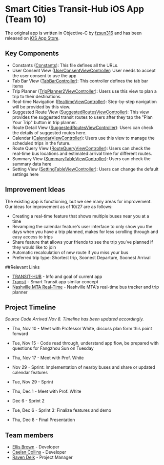 # Smart Cities Transit-Hub iOS App (Team 10)
The original app is written in Objective-C by [fzsun316](mailto:fzsun316@gmail.com) and has been released on [iOS App Store](https://itunes.apple.com/us/app/t-hub/id1022519348?mt=8).

## Key Components

* Constants ([Constants](https://github.com/X278-2016/team-10/blob/master/T-HUB/constants.h)): This file defines all the URLs.
* User Consent View ([UserConsentViewController](https://github.com/X278-2016/team-10/blob/master/T-HUB/UserConsentViewController.h): User needs to accept the user consent to use the app
* Tab Bar View ([TabBarController](https://github.com/X278-2016/team-10/blob/master/T-HUB/TabBarController.h)):  This controller defines the tab bar items
* Trip Planner ([TripPlanner2ViewController](https://github.com/X278-2016/team-10/blob/master/T-HUB/TripPlanner2ViewController.h)): Users use this view to plan a trip to their destinations.
* Real-time Navigation ([RealtimeViewController](https://github.com/X278-2016/team-10/blob/master/T-HUB/RealtimeViewController.h)): Step-by-step navigation will be provided by this view.
* Suggested Route View ([SuggestedRoutesViewController](https://github.com/X278-2016/team-10/blob/master/T-HUB/SuggestedRoutesViewController.h)): This view provides the suggested transit routes to users after they tap the "Plan Your Trip" button in trip planner.
* Route Detail View ([SuggestedRoutesViewController](https://github.com/X278-2016/team-10/blob/master/T-HUB/SuggestedRoutesViewController.h)): Users can check the details of suggested routes here.
* Calendar ([CalendarViewController](https://github.com/X278-2016/team-10/blob/master/T-HUB/CalendarViewController.h)): Users use this view to manage the scheduled trips in the future.
* Route Query View ([RouteQueryViewController](https://github.com/X278-2016/team-10/blob/master/T-HUB/RouteQueryViewController.h)): Users can check the real-time bus locations and estimated arrival time for different routes.
* Summary View ([SummaryTableViewController](https://github.com/X278-2016/team-10/blob/master/T-HUB/SummaryTableViewController.h)): Users can check the summary data here
* Setting View ([SettingTableViewController](https://github.com/X278-2016/team-10/blob/master/T-HUB/SettingViewController.h)): Users can change the default settings here

## Improvement Ideas

The existing app is functioning, but we see many areas for improvement.  Our ideas for improvement as of 10/27 are as follows:
- Creating a real-time feature that shows multiple buses near you at a time
- Revamping the calendar feature's user interface to only show you the days when you have a trip planned, makes for less scrolling through and easy access to trips
- Share feature that allows your friends to see the trip you've planned if they would like to join
- Automatic recalculation of new route if you miss your bus
- Preferred trip type: Shortest trip, Soonest Departure, Soonest Arrival

##Relevant Links

* [TRANSIT-HUB](http://thub.isis.vanderbilt.edu) - Info and goal of current app
* [Transit](https://transitapp.com) - Smart Transit app similar concept
* [Nashville MTA Real-Time](http://ride.nashvillemta.org) - Nashville MTA's real-time bus tracker and trip planner


## Project Timeline

*Source Code Arrived Nov 8. Timeline has been updated accordingly.*


* Thu, Nov 10 - Meet with Professor White, discuss plan form this point forward

* Tue, Nov 15 - Code read through, understand app flow, be prepared with questions for Fangzhou Sun on Tuesday

* Thu, Nov 17 - Meet with Prof. White

* Nov 29 - Sprint: Implementation of nearby buses and share or updated calendar features

* Tue, Nov 29 - Sprint

* Thu, Dec 1 - Meet with Prof. White

* Dec 6 - Sprint 2

* Tue, Dec 6 - Sprint 3: Finalize features and demo

* Thu, Dec 8 - Final Presentation

## Team members

+ [Ellis Brown](mailto:ellis.l.brown@vanderbilt.edu) - Developer
+ [Caelan Collins](mailto:caelan.p.collins@vanderbilt.edu) - Developer
+ [Raven Delk](mailto:raven.delk@vanderbilt.edu) - Project Manager
